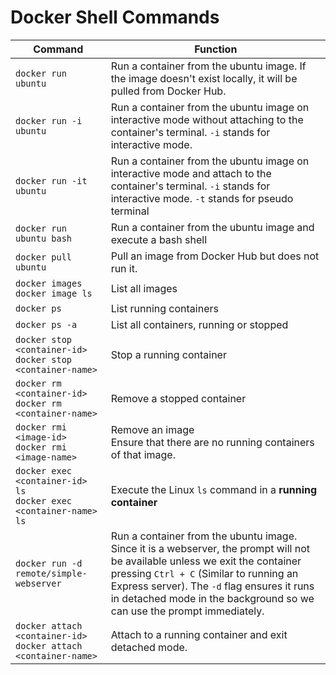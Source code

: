 # Docker Shell Commands

| Command | Function |
|---------|----------|
| `docker run ubuntu` | Run a container from the ubuntu image. If the image doesn't exist locally, it will be pulled from Docker Hub. |
| `docker run -i ubuntu` | Run a container from the ubuntu image on interactive mode without attaching to the container's terminal. `-i` stands for interactive mode. |
| `docker run -it ubuntu` | Run a container from the ubuntu image on interactive mode and attach to the container's terminal. `-i` stands for interactive mode. `-t` stands for pseudo terminal |
| `docker run ubuntu bash`  | Run a container from the ubuntu image and execute a bash shell |
| `docker pull ubuntu` | Pull an image from Docker Hub but does not run it. |
| `docker images`<br>`docker image ls` | List all images |
| `docker ps` | List running containers |
| `docker ps -a` | List all containers, running or stopped |
| `docker stop <container-id>`<br>`docker stop <container-name>` | Stop a running container |
| `docker rm <container-id>`<br>`docker rm <container-name>` | Remove a stopped container |
| `docker rmi <image-id>`<br>`docker rmi <image-name>` | Remove an image<br>Ensure that there are no running containers of that image. |
| `docker exec <container-id> ls`<br>`docker exec <container-name> ls` | Execute the Linux `ls` command in a **running container** |
| `docker run -d remote/simple-webserver` | Run a container from the ubuntu image. Since it is a webserver, the prompt will not be available unless we exit the container pressing `Ctrl + C` (Similar to running an Express server). The `-d` flag ensures it runs in detached mode in the background so we can use the prompt immediately. |
| `docker attach <container-id>`<br>`docker attach <container-name>` | Attach to a running container and exit detached mode. |